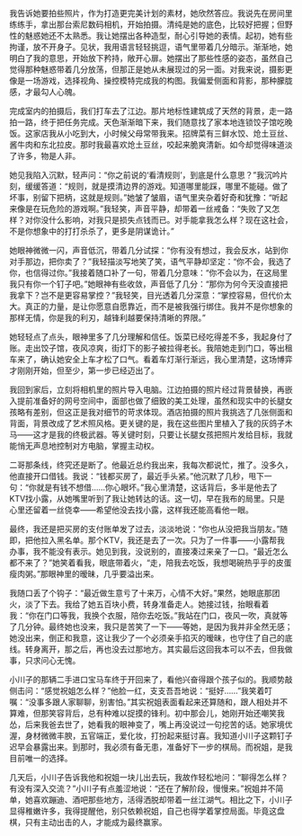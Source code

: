 我告诉她要拍些照片，作为打造更完美计划的素材，她欣然答应。我说先在房间里练练手，拿出那台索尼数码相机，开始拍摄。清纯是她的底色，比较好把握；但野性的魅惑她还不太熟悉。我让她摆出各种造型，耐心引导她的表情。起初，她有些拘谨，放不开身子。见状，我用语言轻轻挑逗，语气里带着几分暗示。渐渐地，她明白了我的意思，开始放下矜持，敞开心扉。她摆出了那些性感的姿态，虽然自己觉得那种魅惑带着几分放荡，但那正是她从未展现过的另一面。对我来说，摄影更像是一场游戏，选择视角、操控模特完成我的构图。我偏爱侧面和背影，那种朦胧感，才最勾人心魄。

完成室内的拍摄后，我们打车去了江边。那片地标性建筑成了天然的背景，走一路拍一路，终于把任务完成。天色渐渐暗下来，我们随意找了家本地连锁饺子馆吃晚饭。这家店我从小吃到大，小时候父母常带我来。招牌菜有三鲜水饺、炝土豆丝、酱牛肉和东北拉皮。那时我最喜欢炝土豆丝，咬起来脆爽清新。如今却觉得味道淡了许多，物是人非。

她见我陷入沉默，轻声问：“你之前说的‘看清规则’，到底是什么意思？”我沉吟片刻，缓缓答道：“规则，就是摸清边界的游戏。知道哪里能踩，哪里不能碰。做了坏事，别留下把柄，这就是规则。”她皱了皱眉，语气里夹杂着好奇和犹豫：“听起来像是在玩危险的游戏啊。”我轻笑，声音平静，却带着一丝戒备：“失败了又怎样？对你没什么影响，对我只是损失点钱而已。对手能拿我怎么样？现在这社会，不是你想象中的打打杀杀了，更多是阴谋诡计。”

她眼神微微一闪，声音低沉，带着几分试探：“你有没有想过，我会反水，站到你对手那边，把你卖了？”我轻描淡写地笑了笑，语气平静却坚定：“你不会，我选了你，也信得过你。”我接着随口补了一句，带着几分意味：“你不会以为，在这局里我只有你一个钉子吧。”她眼神有些收敛，声音低了几分：“那你为何今天没直接把我拿下？岂不是更容易掌控？”我轻笑，目光透着几分深意：“掌控容易，但代价太大。真正的力量，是让你愿意自愿靠近，而不是被我强行绑住。我并不是你想象的那样无情，你是我的利刃，越锋利越要保持清晰的界限。”

她轻轻点了点头，眼神里多了几分理解和信任。饭菜已经吃得差不多，我起身付了账。走出饺子馆，夜风凉爽，街灯下的影子被拉得老长。我陪她走到门口，等出租车来了，确认她安全上车才松了口气。看着车灯渐行渐远，我心里清楚，这场博弈才刚刚开始，但至少，第一步已经迈出了。

我回到家后，立刻将相机里的照片导入电脑。江边拍摄的照片经过背景替换，再嵌入提前准备好的网号空间中，面部也做了细致的美工处理，虽然和现实中的长腿女孩略有差别，但这正是我对细节的苛求体现。酒店拍摄的照片我挑选了几张侧面和背面，背景改成了艺术照风格。更关键的是，我在这些图片里植入了我的灰鸽子木马——这才是我的终极武器。等关键时刻，只要让长腿女孩把照片发给目标，我就能悄无声息地控制对方电脑，掌握主动权。

二哥那条线，终究还是断了。他最近总约我出来，我每次都说忙，推了。没多久，他直接开口借钱。我说：“钱都买房了，最近手头紧。”他沉默了几秒，甩下一句：“你就是有钱不想借……你心眼坏。”我心里清楚，这话背后，多半是他去了KTV找小露，从她嘴里听到了我让她转达的话。这一切，早在我布的局里。只是心里还留着一丝侥幸——希望他没去找小露，这样我还能高看他一眼。

最终，我还是把买房的支付账单发了过去，淡淡地说：“你也从没把我当朋友。”随即，把他拉入黑名单。那个KTV，我还是去了一次。只为了一件事——小露帮我办事，我不能没有表示。她见到我，没说别的，直接凑过来亲了一口。“最近怎么都不来了？”她笑着看我，眼底带着火，“走，陪我去吃饭，我想喝碗热乎乎的皮蛋瘦肉粥。”那眼神里的暧昧，几乎要溢出来。

我随口丢了个钩子：“最近做生意亏了十来万，心情不大好。”果然，她眼底那团火，淡了下去。我给了她五百块小费，转身准备走人。她接过钱，抬眼看着我：“你在门口等我，我换个衣服，陪你去吃饭。”我站在门口，夜风一吹，真就等了几分钟。最终她也没来，我只是苦笑了一下——等她，是因为我并非全然无感；她没出来，倒正和我意，这让我少了一个必须亲手掐灭的暧昧，也守住了自己的底线。转身离开，那之后，再也没去过那地方。其实最后这回我本可以不去，但我做事，只求问心无愧。

小川子的那辆二手进口宝马车终于开回来了，看他兴奋得跟个孩子似的。我顺势敲侧击问：“感觉祝姐怎么样？”他脸一红，支支吾吾地说：“挺好……”我笑着叮嘱：“没事多跟人家聊聊，别害怕。”其实祝姐表面看起来还算随和，跟人相处并不算难，但那笑容背后，总有种难以捉摸的锋利。初中那会儿，她刚开始还嘲笑我怂，后来我爸去世了，她看我的眼神变了，嘴上再没说过一句挖苦的话。她家境优渥，身材微微丰腴，五官端正，爱化妆，打扮起来挺讨喜。我知道小川子这颗钉子迟早会暴露出来。到那时，我必须有备无患，准备好下一步的棋局。而祝姐，是我目前唯一的选择。

几天后，小川子告诉我他和祝姐一块儿出去玩，我故作轻松地问：“聊得怎么样？有没有深入交流？”小川子有点羞涩地说：“还在了解阶段，慢慢来。”祝姐并不简单，她喜欢蹦迪、酒吧那些地方，活得洒脱却带着一丝江湖气。相比之下，小川子显得稚嫩许多，我得提醒他，别只依赖祝姐，自己也得学着掌控局面。毕竟这盘棋，只有主动出击的人，才能成为最终赢家。